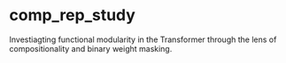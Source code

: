 # comp_rep_study
Investiagting functional modularity in the Transformer through the lens of compositionality and binary weight masking. 
